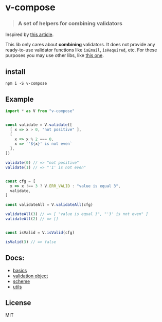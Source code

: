 # v-compose

> ### A set of helpers for combining validators
 
Inspired by [this article](https://medium.com/javascript-inside/form-validation-as-a-higher-order-component-pt-1-83ac8fd6c1f0).

This lib only cares about **combining** validators. It does not provide any ready-to-use validator functions like `isEmail`, `isRequired`, etc. For these purposes you may use other libs, like [this one](https://www.npmjs.com/package/validator).  

## install

`npm i -S v-compose`

## Example

```js
import * as V from "v-compose"


const validate = V.validate([
  [ x => x > 0, "not positive" ],
  [ 
    x => x % 2 === 0, 
    x => `'${x}' is not even` 
  ],
])

validate(0) // => "not positive"
validate(1) // => "'1' is not even"


const cfg = [
  x => x !== 3 ? V.ERR_VALID : "value is equal 3",
  validate,
]

const validateAll = V.validateAll(cfg)

validateAll(3) // => [ "value is equal 3", "'3' is not even" ]
validateAll(2) // => []


const isValid = V.isValid(cfg)

isValid(3) // => false
```

## Docs:

* [basics](/docs/basics.md)
* [validation object](/docs/validation-object.md)
* [scheme](/docs/scheme.md)
* [utils](/docs/utils.md)

## License 

MIT